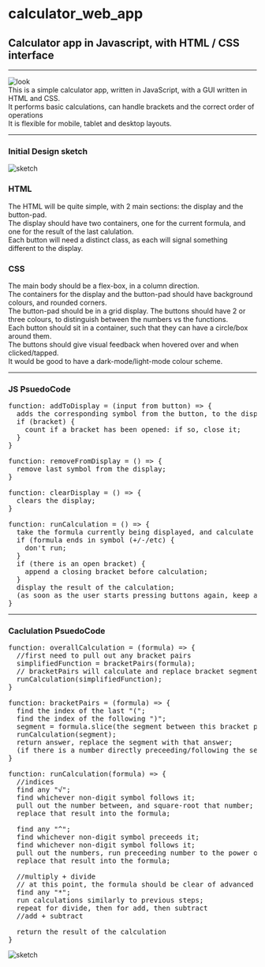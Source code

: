 # calculator_web_app
## Calculator app in Javascript, with HTML / CSS interface
-----------------------------------------------------------------------------------------------
![look](https://i.imgur.com/i7ZwE2x.png)<br>
This is a simple calculator app, written in JavaScript, with a GUI written in HTML and CSS.<br>
It performs basic calculations, can handle brackets and the correct order of operations<br>
It is flexible for mobile, tablet and desktop layouts.<br>

-----------------------------------------------------------------------------------------------
### Initial Design sketch
![sketch](https://i.imgur.com/qNUewL5.png)<br>
### HTML
The HTML will be quite simple, with 2 main sections: the display and the button-pad.<br>
The display should have two containers, one for the current formula, and one for the result of the last calulation.<br>
Each button will need a distinct class, as each will signal something different to the display.<br>
### CSS
The main body should be a flex-box, in a column direction.<br>
The containers for the display and the button-pad should have background colours, and rounded corners.<br>
The button-pad should be in a grid display. The buttons should have 2 or three colours, to distinguish between the numbers vs the functions.<br>
Each button should sit in a container, such that they can have a circle/box around them.<br>
The buttons should give visual feedback when hovered over and when clicked/tapped.<br>
It would be good to have a dark-mode/light-mode colour scheme.<br>

-----------------------------------------------------------------------------------------------
### JS PsuedoCode
<pre>
function: addToDisplay = (input from button) => {
  adds the corresponding symbol from the button, to the display;
  if (bracket) {
    count if a bracket has been opened: if so, close it;
  }
}

function: removeFromDisplay = () => {
  remove last symbol from the display;
}

function: clearDisplay = () => {
  clears the display;
}

function: runCalculation = () => {
  take the formula currently being displayed, and calculate it;
  if (formula ends in symbol (+/-/etc) {
    don't run;
  }
  if (there is an open bracket) {
    append a closing bracket before calculation;
  }
  display the result of the calculation;
  (as soon as the user starts pressing buttons again, keep a save of the result in the other container in the display);
}
</pre>

-----------------------------------------------------------------------------------------------
### Caclulation PsuedoCode
<pre>
function: overallCalculation = (formula) => {
  //first need to pull out any bracket pairs
  simplifiedFunction = bracketPairs(formula);
  // bracketPairs will calculate and replace bracket segments sequentially, resulting in a simplified calculation
  runCalculation(simplifiedFunction);
}

function: bracketPairs = (formula) => {
  find the index of the last "(";
  find the index of the following ")";
  segment = formula.slice(the segment between this bracket pair);
  runCalculation(segment);
  return answer, replace the segment with that answer;
  (if there is a number directly preceeding/following the segment, need to insert/append "*")
}

function: runCalculation(formula) => {
  //indices
  find any "√";
  find whichever non-digit symbol follows it;
  pull out the number between, and square-root that number;
  replace that result into the formula;
  
  find any "^";
  find whichever non-digit symbol preceeds it;
  find whichever non-digit symbol follows it;
  pull out the numbers, run preceeding number to the power of following number;
  replace that result into the formula;
  
  //multiply + divide
  // at this point, the formula should be clear of advanced symbols
  find any "*";
  run calculations similarly to previous steps;
  repeat for divide, then for add, then subtract
  //add + subtract
  
  return the result of the calculation
}
</pre>

![sketch](https://i.imgur.com/1rj7Qtz.jpg)<br>
